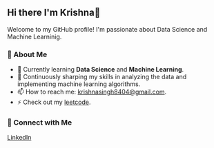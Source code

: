 ## Hi there I'm Krishna👋
Welcome to my GitHub profile! I'm passionate about Data Science and Machine Learninig.

### 🚀 About Me
- 🔭 Currently learning **Data Science** and **Machine Learning**.
- 🌱 Continuously sharping my skills in analyzing the data and implementing machine learning algorithms.
- 📫 How to reach me: [krishnasingh8404@gmail.com](mailto:krishnasingh8404@gmail.com).
- ⚡ Check out my [leetcode](https://leetcode.com/u/krishnasingh_28/).

### 📱 Connect with Me
[LinkedIn](https://www.linkedin.com/in/krishna-singh28) 
<!--


**krishnasingh-28/krishnasingh-28** is a ✨ _special_ ✨ repository because its `README.md` (this file) appears on your GitHub profile.

Here are some ideas to get you started:

- 🔭 I’m currently working on ...
- 🌱 I’m currently learning ...
- 👯 I’m looking to collaborate on ...
- 🤔 I’m looking for help with ...
- 💬 Ask me about ...
- 📫 How to reach me: ...
- 😄 Pronouns: ...
- ⚡ Fun fact: ...
-->
